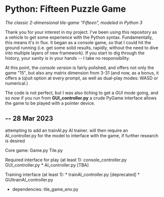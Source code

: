 # Python: Fifteen Puzzle Game
_The classic 2-dimensional tile-game "Fifteen", modeled in Python 3_

Thank you for your interest in my project. I've been using this repository as a vehicle to get some experience with the Python syntax. Fundamentally, this means it's in flux. It began as a console game, so that I could hit the ground running (i.e. get some solid results, rapidly, without the need to dive into multiple layers of new framework). If you start to dig through the history, your sanity is in your hands -- I take no responsibility. 

At this point, the _console version_ is fairly polished, and offers not only the game "15", but also any matrix dimension from 3-31 (and now, as a bonus, it offers a (q)uit option at every prompt, as well as dual-play modes: WASD or numerical.)

The code is not perfect, but I was also itching to get a _GUI mode_ going, and so now if you run from __GUI_controller.py__ a crude PyGame interface allows the game to be played with a pointer device.

--
28 Mar 2023
--
attempting to add an trainAI.py AI trainer. 
will then require an AI_controller.py for the model to interface with the game, if further research is desired

Core game:
    Game.py
    Tile.py

Required interface for play (at least 1):
    console_controller.py
    GUI_controller.py
    * AI_controller.py [TBA]

Training interface (at least 1):
    * trainAI_controller.py [deprecated]
    * GUItrainAI_controller.py

* dependencies:
    tile_game_env.py